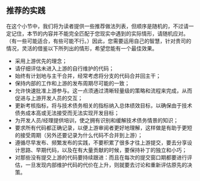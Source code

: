 ## 推荐的实践

在这个小节中，我们将为读者提供一些推荐做法列表，但顺序是随机的，不过请一定记住，本节的内容并不能完全匹配于您现实中遇到的实际情形，请随机应对。（有一些可能适合，有些可能不行。）因此，您需要运用自己的智慧，针对贵司的情况，灵活的借鉴以下所列出的情形，希望您能有一个最佳效果。

* 采用上游优先的理念；
* 请仔细评估未进入上游的自行维护的代码；
* 始终有计划地与主干合并，经常考虑将分支的代码合并回主干；
* 保持内部的工作和上游的发布周期尽可能的一致；
* 允许快速批准上游参与。这一点须通过清晰轻量级的策略和流程来完成，从而促进与上游开发人员的交互；
* 更新考核指标，将与技术债务相关的指标纳入总体绩效目标，以确保由于技术债务成本高或无法接受而无法实现开发目标；
* 为开发人员/经理提供培训，使之拥有识别和缓解技术债务情景的知识；
* 要求所有代码都正确记录，以便上游审阅者更好地理解，这样做是有助于更短的接受周期（另外还要记录为什么代码不合并到上游）；
* 遵循尽早发布、频繁发布的实践，不要积累了很多才往上游提交，要去分享设计思路、早期代码，以及在有大量贡献的时候，要保持补丁的独立和小巧；
* 对那些没有提交上游的代码要持续跟进：而且在每次的提交窗口期都要进行评估，一旦发现内部维护代码的代价在上升，则就要去讨论和重新评估原先的决策。
